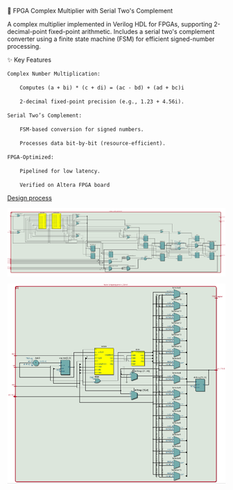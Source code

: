 🔢 FPGA Complex Multiplier with Serial Two's Complement

A complex multiplier implemented in Verilog HDL for FPGAs, supporting 2-decimal-point fixed-point arithmetic. Includes a serial two's complement converter using a finite state machine (FSM) for efficient signed-number processing.

✨ Key Features

    Complex Number Multiplication:

        Computes (a + bi) * (c + di) = (ac - bd) + (ad + bc)i

        2-decimal fixed-point precision (e.g., 1.23 + 4.56i).

    Serial Two’s Complement:

        FSM-based conversion for signed numbers.

        Processes data bit-by-bit (resource-efficient).

    FPGA-Optimized:

        Pipelined for low latency.

        Verified on Altera FPGA board

[Design process](https://github.com/C-Preston-11/Complex_Multiplier/blob/73cde0bbb00b62a34acb92a4110182f790f9a9ed/Design-process.pdf)

![Multiplier RTL](COMPLEXMULTI_A_RTL.PNG)


![2's comp RTL](twoscompRTL.png)
